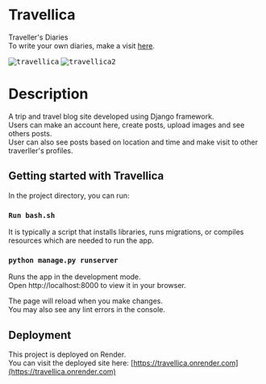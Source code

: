 # Travellica

Traveller's Diaries \
To write your own diaries, make a visit [here](https://travellica.onrender.com).

<kbd>![travellica](https://user-images.githubusercontent.com/47979006/233024389-c1ea0809-cc25-4813-824e-8cf004ae23f4.PNG)</kbd>
<kbd>![travellica2](https://user-images.githubusercontent.com/47979006/233025560-d6f03e6f-66f1-4ddb-9b1b-330ce7d3d9a3.PNG)</kbd>



# Description

A trip and travel blog site developed using Django framework. \
Users can make an account here, create posts, upload images and see others posts. \
User can also see posts based on location and time and make visit to other traverller's profiles.

## Getting started with Travellica

In the project directory, you can run:

### `Run bash.sh`

It is typically a script that installs libraries, runs migrations, or compiles resources which are needed to run the app.

### `python manage.py runserver`

Runs the app in the development mode. \
Open http://localhost:8000 to view it in your browser. 

The page will reload when you make changes. \
You may also see any lint errors in the console. 

## Deployment

This project is deployed on Render. \
You can visit the deployed site here: [https://travellica.onrender.com](https://travellica.onrender.com)


